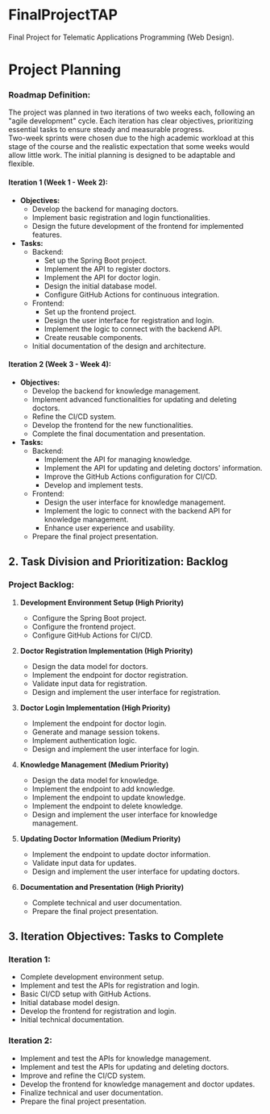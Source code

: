 # FinalProjectTAP  
Final Project for Telematic Applications Programming (Web Design).  

# Project Planning  

### Roadmap Definition:  
The project was planned in two iterations of two weeks each, following an "agile development" cycle. Each iteration has clear objectives, prioritizing essential tasks to ensure steady and measurable progress.  
Two-week sprints were chosen due to the high academic workload at this stage of the course and the realistic expectation that some weeks would allow little work. The initial planning is designed to be adaptable and flexible.  

#### Iteration 1 (Week 1 - Week 2):  
- **Objectives:**  
  - Develop the backend for managing doctors.  
  - Implement basic registration and login functionalities.  
  - Design the future development of the frontend for implemented features.  
- **Tasks:**  
  - Backend:  
    - Set up the Spring Boot project.  
    - Implement the API to register doctors.  
    - Implement the API for doctor login.  
    - Design the initial database model.  
    - Configure GitHub Actions for continuous integration.  
  - Frontend:  
    - Set up the frontend project.  
    - Design the user interface for registration and login.  
    - Implement the logic to connect with the backend API.  
    - Create reusable components.  
  - Initial documentation of the design and architecture.  

#### Iteration 2 (Week 3 - Week 4):  
- **Objectives:**  
  - Develop the backend for knowledge management.  
  - Implement advanced functionalities for updating and deleting doctors.  
  - Refine the CI/CD system.  
  - Develop the frontend for the new functionalities.  
  - Complete the final documentation and presentation.  
- **Tasks:**  
  - Backend:  
    - Implement the API for managing knowledge.  
    - Implement the API for updating and deleting doctors' information.  
    - Improve the GitHub Actions configuration for CI/CD.  
    - Develop and implement tests.  
  - Frontend:  
    - Design the user interface for knowledge management.  
    - Implement the logic to connect with the backend API for knowledge management.  
    - Enhance user experience and usability.  
  - Prepare the final project presentation.  

## 2. Task Division and Prioritization: Backlog  

### Project Backlog:  
1. **Development Environment Setup (High Priority)**  
   - Configure the Spring Boot project.  
   - Configure the frontend project.  
   - Configure GitHub Actions for CI/CD.  

2. **Doctor Registration Implementation (High Priority)**  
   - Design the data model for doctors.  
   - Implement the endpoint for doctor registration.  
   - Validate input data for registration.  
   - Design and implement the user interface for registration.  

3. **Doctor Login Implementation (High Priority)**  
   - Implement the endpoint for doctor login.  
   - Generate and manage session tokens.  
   - Implement authentication logic.  
   - Design and implement the user interface for login.  

4. **Knowledge Management (Medium Priority)**  
   - Design the data model for knowledge.  
   - Implement the endpoint to add knowledge.  
   - Implement the endpoint to update knowledge.  
   - Implement the endpoint to delete knowledge.  
   - Design and implement the user interface for knowledge management.  

5. **Updating Doctor Information (Medium Priority)**  
   - Implement the endpoint to update doctor information.  
   - Validate input data for updates.  
   - Design and implement the user interface for updating doctors.  

6. **Documentation and Presentation (High Priority)**  
   - Complete technical and user documentation.  
   - Prepare the final project presentation.  

## 3. Iteration Objectives: Tasks to Complete  

### Iteration 1:  
- Complete development environment setup.  
- Implement and test the APIs for registration and login.  
- Basic CI/CD setup with GitHub Actions.  
- Initial database model design.  
- Develop the frontend for registration and login.  
- Initial technical documentation.  

### Iteration 2:  
- Implement and test the APIs for knowledge management.  
- Implement and test the APIs for updating and deleting doctors.  
- Improve and refine the CI/CD system.  
- Develop the frontend for knowledge management and doctor updates.  
- Finalize technical and user documentation.  
- Prepare the final project presentation.  
